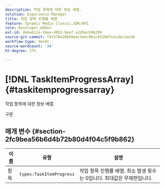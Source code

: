 ```yaml
---
description: 작업 항목에 대한 정보 배열.
solution: Experience Manager
title: 작업 항목 진행률 배열
feature: Dynamic Media Classic,SDK/API
role: Developer,Admin
exl-id: deba612e-34ea-4892-8ee7-a2d5acb96299
source-git-commit: f42378a20b58e4c5ebc961c6526d7cecabc2ae38
workflow-type: tm+mt
source-wordcount: '34'
ht-degree: 17%

---
```


# [!DNL TaskItemProgressArray]{#taskitemprogressarray}

작업 항목에 대한 정보 배열.

구문

## 매개 변수 {#section-2fc9bea56b6d4b72b80d4f04c5f9b862}

| 이름 | 유형 | 설명 |
|---|---|---|
| 항목 | `types:TaskItemProgress` | 작업 항목 진행률 배열. 최소 발생 횟수는 0입니다. 최대값은 무제한입니다. |
